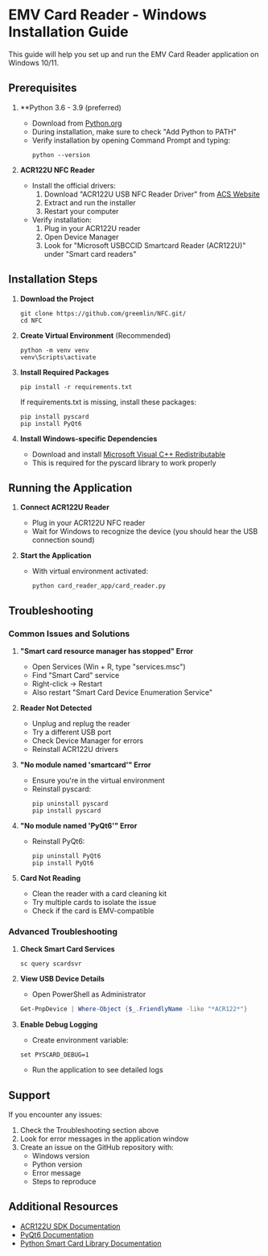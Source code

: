 # EMV Card Reader - Windows Installation Guide

This guide will help you set up and run the EMV Card Reader application on Windows 10/11.

## Prerequisites

1. **Python 3.6 -  3.9 (preferred)
   - Download from [Python.org](https://www.python.org/downloads/)
   - During installation, make sure to check "Add Python to PATH"
   - Verify installation by opening Command Prompt and typing:
     ```
     python --version
     ```

2. **ACR122U NFC Reader**
   - Install the official drivers:
     1. Download "ACR122U USB NFC Reader Driver" from [ACS Website](https://www.acs.com.hk/en/driver/3/acr122u-usb-nfc-reader/)
     2. Extract and run the installer
     3. Restart your computer
   - Verify installation:
     1. Plug in your ACR122U reader
     2. Open Device Manager
     3. Look for "Microsoft USBCCID Smartcard Reader (ACR122U)" under "Smart card readers"

## Installation Steps

1. **Download the Project**
   ```
   git clone https://github.com/greemlin/NFC.git/
   cd NFC
   ```

2. **Create Virtual Environment** (Recommended)
   ```
   python -m venv venv
   venv\Scripts\activate
   ```

3. **Install Required Packages**
   ```
   pip install -r requirements.txt
   ```
   If requirements.txt is missing, install these packages:
   ```
   pip install pyscard
   pip install PyQt6
   ```

4. **Install Windows-specific Dependencies**
   - Download and install [Microsoft Visual C++ Redistributable](https://aka.ms/vs/17/release/vc_redist.x64.exe)
   - This is required for the pyscard library to work properly

## Running the Application

1. **Connect ACR122U Reader**
   - Plug in your ACR122U NFC reader
   - Wait for Windows to recognize the device (you should hear the USB connection sound)

2. **Start the Application**
   - With virtual environment activated:
     ```
     python card_reader_app/card_reader.py
     ```

## Troubleshooting

### Common Issues and Solutions

1. **"Smart card resource manager has stopped" Error**
   - Open Services (Win + R, type "services.msc")
   - Find "Smart Card" service
   - Right-click → Restart
   - Also restart "Smart Card Device Enumeration Service"

2. **Reader Not Detected**
   - Unplug and replug the reader
   - Try a different USB port
   - Check Device Manager for errors
   - Reinstall ACR122U drivers

3. **"No module named 'smartcard'" Error**
   - Ensure you're in the virtual environment
   - Reinstall pyscard:
     ```
     pip uninstall pyscard
     pip install pyscard
     ```

4. **"No module named 'PyQt6'" Error**
   - Reinstall PyQt6:
     ```
     pip uninstall PyQt6
     pip install PyQt6
     ```

5. **Card Not Reading**
   - Clean the reader with a card cleaning kit
   - Try multiple cards to isolate the issue
   - Check if the card is EMV-compatible

### Advanced Troubleshooting

1. **Check Smart Card Services**
   ```
   sc query scardsvr
   ```

2. **View USB Device Details**
   - Open PowerShell as Administrator
   ```powershell
   Get-PnpDevice | Where-Object {$_.FriendlyName -like "*ACR122*"}
   ```

3. **Enable Debug Logging**
   - Create environment variable:
   ```
   set PYSCARD_DEBUG=1
   ```
   - Run the application to see detailed logs

## Support

If you encounter any issues:
1. Check the Troubleshooting section above
2. Look for error messages in the application window
3. Create an issue on the GitHub repository with:
   - Windows version
   - Python version
   - Error message
   - Steps to reproduce

## Additional Resources

- [ACR122U SDK Documentation](https://www.acs.com.hk/download-manual/419/API-ACR122U-2.04.pdf)
- [PyQt6 Documentation](https://www.riverbankcomputing.com/static/Docs/PyQt6/)
- [Python Smart Card Library Documentation](https://pyscard.sourceforge.io/user-guide.html)
